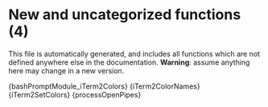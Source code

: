# New and uncategorized functions (4)

This file is automatically generated, and includes all functions which are not defined anywhere else in the documentation. **Warning**: assume anything here may change in a new version.

{bashPromptModule_iTerm2Colors}
{iTerm2ColorNames}
{iTerm2SetColors}
{processOpenPipes}
